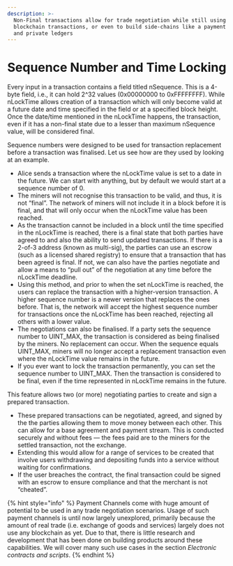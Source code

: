 ```yaml
---
description: >-
  Non-Final transactions allow for trade negotiation while still using
  blockchain transactions, or even to build side-chains like a payment channel
  and private ledgers
---
```


# Sequence Number and Time Locking

Every input in a transaction contains a field titled nSequence. This is a 4-byte field, i.e., it can hold 2^32 values (0x00000000 to 0xFFFFFFFF). While nLockTime allows creation of a transaction which will only become valid at a future date and time specified in the field or at a specified block height. Once the date/time mentioned in the nLockTime happens, the transaction, even if it has a non-final state due to a lesser than maximum nSequence value, will be considered final.

Sequence numbers were designed to be used for transaction replacement before a transaction was finalised. Let us see how are they used by looking at an example.&#x20;

* Alice sends a transaction where the nLockTime value is set to a date in the future. We can start with anything, but by default we would start at a sequence number of 0.
* The miners will not recognise this transaction to be valid, and thus, it is not “final”. The network of miners will not include it in a block before it is final, and that will only occur when the nLockTime value has been reached.
* As the transaction cannot be included in a block until the time specified in the nLockTime is reached, there is a final state that both parties have agreed to and also the ability to send updated transactions. If there is a 2-of-3 address (known as multi-sig), the parties can use an escrow (such as a licensed shared registry) to ensure that a transaction that has been agreed is final. If not, we can also have the parties negotiate and allow a means to “pull out” of the negotiation at any time before the nLockTime deadline.
* Using this method, and prior to when the set nLockTime is reached, the users can replace the transaction with a higher-version transaction. A higher sequence number is a newer version that replaces the ones before. That is, the network will accept the highest sequence number for transactions once the nLockTime has been reached, rejecting all others with a lower value.
* The negotiations can also be finalised. If a party sets the sequence number to UINT\_MAX, the transaction is considered as being finalised by the miners. No replacement can occur. When the sequence equals UINT\_MAX, miners will no longer accept a replacement transaction even where the nLockTime value remains in the future.
* If you ever want to lock the transaction permanently, you can set the sequence number to UINT\_MAX. Then the transaction is considered to be final, even if the time represented in nLockTime remains in the future.

This feature allows two (or more) negotiating parties to create and sign a prepared transaction.

* These prepared transactions can be negotiated, agreed, and signed by the the parties allowing them to move money between each other. This can allow for a base agreement and payment stream. This is conducted securely and without fees — the fees paid are to the miners for the settled transaction, not the exchange.
* Extending this would allow for a range of services to be created that involve users withdrawing and depositing funds into a service without waiting for confirmations.
* If the user breaches the contract, the final transaction could be signed with an escrow to ensure compliance and that the merchant is not “cheated”.

{% hint style="info" %}
Payment Channels come with huge amount of potential to be used in any trade negotiation scenarios. Usage of such payment channels is until now largely unexplored, primarily because the amount of real trade (i.e. exchange of goods and services) largely does not use any blockchain as yet. Due to that, there is little research and development that has been done on building products around these capabilities. We will cover many such use cases in the section _Electronic contracts and scripts_.
{% endhint %}
